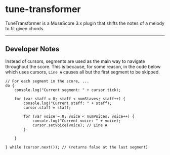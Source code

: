 # tune-transformer
TuneTransformer is a MuseScore 3.x plugin that shifts the notes of a melody to fit given chords.

---
## Developer Notes
Instead of cursors, segments are used as the main way to navigate throughout the score. This is because, for some reason, in the code below which uses cursors, `Line A` causes all but the first segment to be skipped.

```
// For each segment in the score, ...
do {
    console.log("Current segment: " + cursor.tick);

    for (var staff = 0; staff < numStaves; staff++) {
        console.log("Current staff: " + staff);
        cursor.staff = staff;

        for (var voice = 0; voice < numVoices; voice++) {
            console.log("Current voice: " + voice);
            cursor.setVoice(voice); // Line A
        }
            
    }

} while (cursor.next()); // (returns false at the last segment)
```